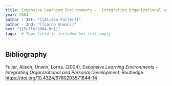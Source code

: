 ```yaml
---
title: Expansive Learning Environments -  Integrating Organizational and Personal Development
year: 2004
author - 1st: "[[Alison Fuller]]"
author - 2nd: "[[Lorna Unwin]]"
key: "[[Fuller2004-kn]]"
tags:  # Tags field is included but left empty
---
```


## Bibliography
Fuller, Alison, Unwin, Lorna. (2004). _Expansive Learning Environments -  Integrating Organizational and Personal Development_. Routledge. https://doi.org/10.4324/9780203571644-14
